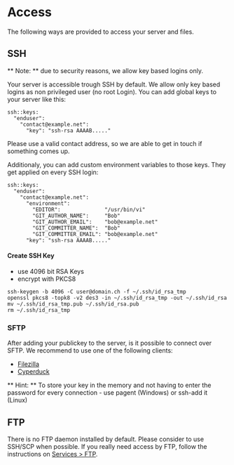 # Access

The following ways are provided to access your server and files.

## SSH

** Note: ** due to security reasons, we allow key based logins only.

Your server is accessible trough SSH by default. We allow only key based logins as non privileged user (no root Login). You can add global keys to your server like this:

```
ssh::keys:
  "enduser":
    "contact@example.net":
      "key": "ssh-rsa AAAAB....."
```

Please use a valid contact address, so we are able to get in touch if something comes up.

Additionaly, you can add custom environment variables to those keys. They get applied on every SSH login:

```
ssh::keys:
  "enduser":
    "contact@example.net":
      "environment":
        "EDITOR":              "/usr/bin/vi"
        "GIT_AUTHOR_NAME":     "Bob"
        "GIT_AUTHOR_EMAIL":    "bob@example.net"
        "GIT_COMMITTER_NAME":  "Bob"
        "GIT_COMMITTER_EMAIL": "bob@example.net"
      "key": "ssh-rsa AAAAB....."
```

#### Create SSH Key

* use 4096 bit RSA Keys
* encrypt with PKCS8

```
ssh-keygen -b 4096 -C user@domain.ch -f ~/.ssh/id_rsa_tmp
openssl pkcs8 -topk8 -v2 des3 -in ~/.ssh/id_rsa_tmp -out ~/.ssh/id_rsa
mv ~/.ssh/id_rsa_tmp.pub ~/.ssh/id_rsa.pub
rm ~/.ssh/id_rsa_tmp 
```

### SFTP

After adding your publickey to the server, is it possible to connect over SFTP.
We recommend to use one of the following clients:

* [Filezilla](https://filezilla-project.org)
* [Cyperduck](https://cyberduck.io)

** Hint: ** To store your key in the memory and not having to enter the password for every connection -  use pagent (Windows) or ssh-add it (Linux)

## FTP

There is no FTP daemon installed by default. Please consider to use SSH/SCP when possible. If you really need access by FTP, follow the instructions on [Services > FTP](/services/ftp.md).

